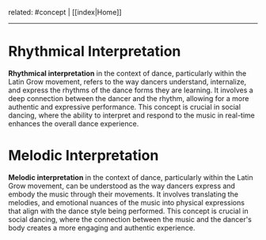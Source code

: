 related: #concept | [[index|Home]]

---
# Rhythmical Interpretation

**Rhythmical interpretation** in the context of dance, particularly within the Latin Grow movement, refers to the way dancers understand, internalize, and express the rhythms of the dance forms they are learning. It involves a deep connection between the dancer and the rhythm, allowing for a more authentic and expressive performance. This concept is crucial in social dancing, where the ability to interpret and respond to the music in real-time enhances the overall dance experience.

# Melodic Interpretation

**Melodic interpretation** in the context of dance, particularly within the Latin Grow movement, can be understood as the way dancers express and embody the music through their movements. It involves translating the melodies, and emotional nuances of the music into physical expressions that align with the dance style being performed. This concept is crucial in social dancing, where the connection between the music and the dancer's body creates a more engaging and authentic experience.

